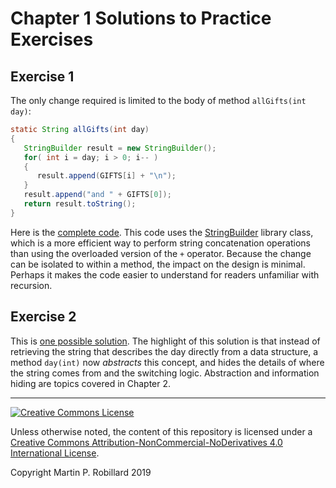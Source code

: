 # Chapter 1 Solutions to Practice Exercises

## Exercise 1

The only change required is limited to the body of method `allGifts(int day)`:

```java
static String allGifts(int day)
{
   StringBuilder result = new StringBuilder();
   for( int i = day; i > 0; i-- )
   {
      result.append(GIFTS[i] + "\n");
   }
   result.append("and " + GIFTS[0]);
   return result.toString();
}
```

Here is the [complete code](../solutions-code/chapter1/TwelveDaysIterative.java). This code uses the [StringBuilder](https://docs.oracle.com/javase/8/docs/api/java/lang/StringBuilder.html) library class, which is a more efficient way to perform string concatenation operations than using the overloaded version of the `+` operator. Because the change can be isolated to within a method, the impact on the design is minimal. Perhaps it makes the code easier to understand for readers unfamiliar with recursion.

## Exercise 2

This is [one possible solution](../solutions-code/chapter1/TwelveDays2.java). The highlight of this solution is that instead of retrieving the string that describes the day directly from a data structure, a method `day(int)` now *abstracts* this concept, and hides the details of where the string comes from and the switching logic. Abstraction and information hiding are topics covered in Chapter 2. 

---
<a rel="license" href="http://creativecommons.org/licenses/by-nc-nd/4.0/"><img alt="Creative Commons License" style="border-width:0" src="https://i.creativecommons.org/l/by-nc-nd/4.0/88x31.png" /></a>

Unless otherwise noted, the content of this repository is licensed under a <a rel="license" href="http://creativecommons.org/licenses/by-nc-nd/4.0/">Creative Commons Attribution-NonCommercial-NoDerivatives 4.0 International License</a>. 

Copyright Martin P. Robillard 2019